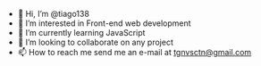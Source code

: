 - 👋 Hi, I’m @tiago138
- 👀 I’m interested in Front-end web development
- 🌱 I’m currently learning JavaScript
- 💞️ I’m looking to collaborate on any project
- 📫 How to reach me send me an e-mail at tgnvsctn@gmail.com

<!---
Tiago138/Tiago138 is a ✨ special ✨ repository because its `README.md` (this file) appears on your GitHub profile.
You can click the Preview link to take a look at your changes.
--->
